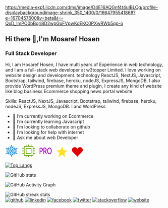 https://media-exp1.licdn.com/dms/image/D4E16AQGnf4t4uIBLCg/profile-displaybackgroundimage-shrink_350_1400/0/1664795541868?e=1670457600&v=beta&t=-QxD_ImPO0bBgri8D2wpGuFVpwKdEKC0PXwRWb5qp-o

## Hi there 👋,I'm Mosaref Hosen
### Full Stack Developer


Hi, I am Hosaref Hosen, I have multi years of Experience in web technology, and I am a full-stack web developer at w3topper Limited. I love working on website design and development. technology ReactJS, NextJS, Javascript, Bootstrap, tailwind, firebase, heroku, nodeJS, ExpressJS, MongoDB. I also provide WordPress premium theme and plugin, I create any kind of website like blog business Ecommerce shopping news portal website

Skills: ReactJS, NextJS, Javascript, Bootstrap, tailwind, firebase, heroku, nodeJS, ExpressJS, MongoDB. I and WordPress

- 🔭 I’m currently working on Ecommerce 
- 🌱 I’m currently learning Javascript 
- 👯 I’m looking to collaborate on github 
- 🤔 I’m looking for help with internet 
- 💬 Ask me about web Developer 




<a href='https://archiveprogram.github.com/'><img src='https://raw.githubusercontent.com/acervenky/animated-github-badges/master/assets/acbadge.gif' width='40' height='40'></a> <a href='https://docs.github.com/en/developers'><img src='https://raw.githubusercontent.com/acervenky/animated-github-badges/master/assets/devbadge.gif' width='40' height='40'></a> <a href='https://github.com/pricing'><img src='https://raw.githubusercontent.com/acervenky/animated-github-badges/master/assets/pro.gif' width='40' height='40'></a> <a href='https://stars.github.com/'><img src='https://raw.githubusercontent.com/acervenky/animated-github-badges/master/assets/starbadge.gif' width='35' height='35'></a> <a href='https://docs.github.com/en/github/supporting-the-open-source-community-with-github-sponsors'><img src='https://raw.githubusercontent.com/acervenky/animated-github-badges/master/assets/sponsorbadge.gif' width='35' height='35'></a> 

[![Top Langs](https://github-readme-stats.vercel.app/api/top-langs/?username=MOSAREF-HOSEN)](https://github.com/anuraghazra/github-readme-stats)

![GitHub stats](https://github-readme-stats.vercel.app/api?username=MOSAREF-HOSEN&show_icons=true&count_private=true)  

![GitHub Activity Graph](https://activity-graph.herokuapp.com/graph?username=MOSAREF-HOSEN)  

![GitHub streak stats](https://github-readme-streak-stats.herokuapp.com/?user=MOSAREF-HOSEN)  
[<img src='https://cdn.jsdelivr.net/npm/simple-icons@3.0.1/icons/github.svg' alt='github' height='40'>](https://github.com/MOSAREF-HOSEN)  [<img src='https://cdn.jsdelivr.net/npm/simple-icons@3.0.1/icons/linkedin.svg' alt='linkedin' height='40'>](https://www.linkedin.com/in/webprogrammar/)  [<img src='https://cdn.jsdelivr.net/npm/simple-icons@3.0.1/icons/facebook.svg' alt='facebook' height='40'>](https://www.facebook.com/webprogrammar10)  [<img src='https://cdn.jsdelivr.net/npm/simple-icons@3.0.1/icons/twitter.svg' alt='twitter' height='40'>](https://twitter.com/web_programmar)  [<img src='https://cdn.jsdelivr.net/npm/simple-icons@3.0.1/icons/stackoverflow.svg' alt='stackoverflow' height='40'>](https://stackoverflow.com/users/users/19066150/mostofa)  [<img src='https://cdn.jsdelivr.net/npm/simple-icons@3.0.1/icons/icloud.svg' alt='website' height='40'>](https://mostofacv.netlify.app)  

